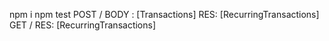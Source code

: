 npm i 
npm test 
 POST / BODY : [Transactions]  RES: [RecurringTransactions]
 GET / RES: [RecurringTransactions]


 